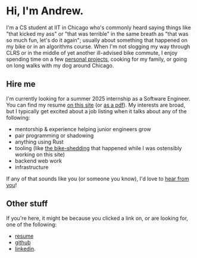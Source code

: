 # Hi, I'm Andrew.

I'm a CS student at IIT in Chicago who's commonly heard saying things like "that kicked my ass" or "that was terrible" in the same breath as "that was so much fun, let's do it again"; usually about something that happened on my bike or in an algorithms course.
When I'm not slogging my way through CLRS or in the middle of yet another ill-advised bike commute, I enjoy spending time on a few [personal projects](https://github.com/andrew-chang-dewitt), cooking for my family, or going on long walks with my dog around Chicago.

## Hire me

I'm currently looking for a summer 2025 internship as a Software Engineer.
You can find my resume [on this site](/resume/) (or [as a pdf](/resume/andrew-chang-dewitt.pdf)).
My interests are broad, but I typically get excited about a job listing when it talks about any of the following:

- mentorship & experience helping junior engineers grow
- pair programming or shadowing
- anything using Rust
- tooling (like [the bike-shedding](https://github.com/andrew-chang-dewitt/vite-plugin-static-md) that happened while I was ostensibly working on this site)
- backend web work
- infrastructure

If any of that sounds like you (or someone you know), I'd love to [hear from you](mailto:hire-me@andrew-chang-dewitt.dev)!

## Other stuff

If you're here, it might be because you clicked a link on, or are looking for, one of the following:

- [resume](/resume/)
- [github](https://github.com/andrew-chang-dewitt)
- [linkedin](https://linkedin.com/in/andrew-chang-dewitt).
